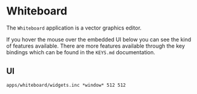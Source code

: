 # Whiteboard

The `Whiteboard` application is a vector graphics editor.

If you hover the mouse over the embedded UI below you can see the kind of
features available. There are more features available through the key bindings
which can be found in the `KEYS.md` documentation.

## UI

```widget
apps/whiteboard/widgets.inc *window* 512 512
```
